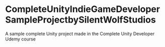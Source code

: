 # CompleteUnityIndieGameDeveloperSampleProjectbySilentWolfStudios
A sample complete Unity project made in the Complete Unity Developer Udemy course
